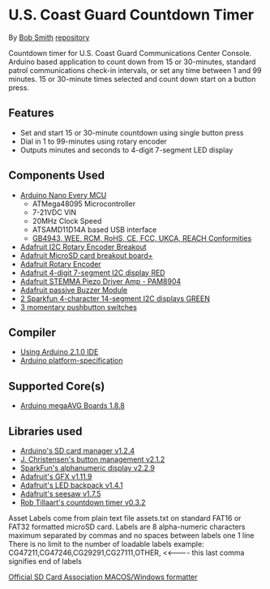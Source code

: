 # U.S. Coast Guard Countdown Timer

By [Bob Smith](rpsmithii@mac.com)
[repository](https://github.com/bethanysciences/countdown)

Countdown timer for U.S. Coast Guard Communications Center Console. Arduino based application to count down from 15 or 30-minutes, standard patrol communications check-in intervals, or set any time between 1 and 99 minutes. 15 or 30-minute times selected and count down start on a button press.

## Features

- Set and start 15 or 30-minute countdown using single button press
- Dial in 1 to 99-minutes using rotary encoder
- Outputs minutes and seconds to 4-digit 7-segment LED display

## Components Used

- [Arduino Nano Every MCU](https://content.arduino.cc/assets/Pinout-NANOevery_latest.pdf)
  - ATMega48095 Microcontroller
  - 7-21VDC VIN
  - 20MHz Clock Speed
  - ATSAMD11D14A based USB interface
  - [GB4943, WEE, RCM, RoHS, CE, FCC, UKCA, REACH Conformities](https://docs.arduino.cc/certifications)
- [Adafruit I2C Rotary Encoder Breakout](https://www.adafruit.com/product/4991)
- [Adafruit MicroSD card breakout board+](https://www.adafruit.com/product/254)
- [Adafruit Rotary Encoder](https://www.adafruit.com/product/377)
- [Adafruit 4-digit 7-segment I2C display RED](https://www.adafruit.com/product/878)
- [Adafruit STEMMA Piezo Driver Amp - PAM8904](https://www.adafruit.com/product/5791)
- [Adafruit passive Buzzer Module](https://www.adafruit.com/product/1739)
- [2 Sparkfun 4-character 14-segment I2C displays GREEN](https://www.sparkfun.com/products/16916)
- [3 momentary pushbutton switches](https://www.amazon.com/WMYCONGCONG-Waterproof-Momentary-Button-Switch/dp/B07S1MNB8C)

## Compiler

- [Using Arduino 2.1.0 IDE](https://github.com/arduino/arduino-ide)
- [Arduino platform-specification](https://arduino.github.io/arduino-cli/latest/platform-specification/)

## Supported Core(s)

- [Arduino megaAVG Boards 1.8.8](https://github.com/arduino/ArduinoCore-megaavr)

## Libraries used

- [Arduino's SD card manager v1.2.4](https://www.arduino.cc/reference/en/libraries/sd/)
- [J. Christensen's button management v2.1.2](https://github.com/JChristensen/JC_Button)
- [SparkFun's alphanumeric display v2.2.9](https://github.com/sparkfun/SparkFun_Alphanumeric_Display_Arduino_Library)
- [Adafruit's GFX v1.11.9](https://github.com/adafruit/Adafruit-GFX-Library)
- [Adafruit's LED backpack v1.4.1](https://github.com/adafruit/Adafruit_LED_Backpack)
- [Adafruit's seesaw v1.7.5](https://github.com/adafruit/Adafruit_Seesaw)
- [Rob Tillaart's countdown timer v0.3.2](https://github.com/RobTillaart/CountDown)

Asset Labels come from plain text file assets.txt on standard FAT16 or FAT32 formatted microSD card. Labels are 8 alpha-numeric characters maximum separated by commas and no spaces between labels one 1 line There is no limit to the number of loadable labels
example: CG47211,CG47246,CG29291,CG27111,OTHER, <<---- this last comma signifies end of labels

[Official SD Card Association MACOS/Windows formatter](https://www.sdcard.org/downloads/formatter/)
